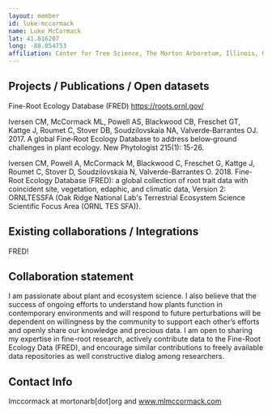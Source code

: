 ```yaml
---
layout: member
id: luke-mccormack
name: Luke McCormack
lat: 41.816207
long: -88.054753
affiliation: Center for Tree Science, The Morton Arboretum, Illinois, USA
---
```

## Projects / Publications / Open datasets

Fine-Root Ecology Database (FRED)
https://roots.ornl.gov/

Iversen CM, McCormack ML, Powell AS, Blackwood CB, Freschet GT, Kattge J, Roumet C, Stover DB, Soudzilovskaia NA, Valverde‐Barrantes OJ. 2017. A global Fine‐Root Ecology Database to address below‐ground challenges in plant ecology. New Phytologist 215(1): 15-26.

Iversen CM, Powell A, McCormack M, Blackwood C, Freschet G, Kattge J, Roumet C, Stover D, Soudzilovskaia N, Valverde-Barrantes O. 2018.  Fine-Root Ecology Database (FRED): a global collection of root trait data with coincident site, vegetation, edaphic, and climatic data, Version 2: ORNLTESSFA (Oak Ridge National Lab's Terrestrial Ecosystem Science Scientific Focus Area (ORNL TES SFA)).


## Existing collaborations / Integrations
FRED!

## Collaboration statement
I am passionate about plant and ecosystem science. I also believe that the success of ongoing efforts to understand how plants function in contemporary environments and will respond to future perturbations will be dependent on willingness by the community to support each other’s efforts and openly share our knowledge and precious data. I am open to sharing my expertise in fine-root research, actively contribute data to the Fine-Root Ecology Data (FRED), and encourage similar contributions to freely available data repositories as well constructive dialog among researchers.

## Contact Info
lmccormack at mortonarb[dot]org and www.mlmccormack.com

